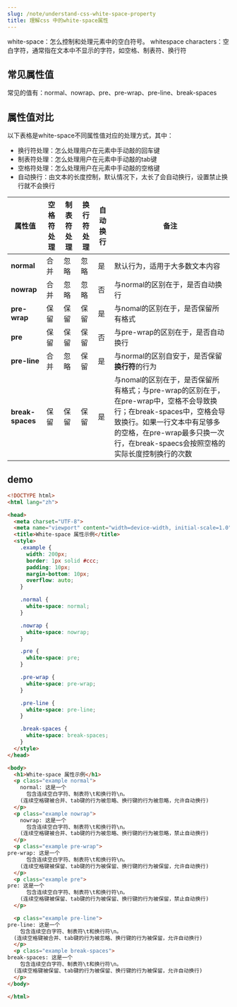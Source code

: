 ```yaml
---
slug: /note/understand-css-white-space-property
title: 理解css 中的white-space属性
---
```


white-space：怎么控制和处理元素中的空白符号。
whitespace characters：空白字符，通常指在文本中不显示的字符，如空格、制表符、换行符

## 常见属性值
常见的值有：normal、nowrap、pre、pre-wrap、pre-line、break-spaces


## 属性值对比
以下表格是white-space不同属性值对应的处理方式，其中：
- 换行符处理：怎么处理用户在元素中手动敲的回车键
- 制表符处理：怎么处理用户在元素中手动敲的tab键
- 空格符处理：怎么处理用户在元素中手动敲的空格键
- 自动换行：由文本的长度控制，默认情况下，太长了会自动换行，设置禁止换行就不会换行

| 属性值              | 空格符处理 | 制表符处理 | 换行符处理 | 自动换行 | 备注                                                                                                                                            |
| ---------------- | ----- | ----- | ----- | ---- | --------------------------------------------------------------------------------------------------------------------------------------------- |
| **normal**       | 合并    | 忽略    | 忽略    | 是    | 默认行为，适用于大多数文本内容                                                                                                                               |
| **nowrap**       | 合并    | 忽略    | 忽略    | 否    | 与normal的区别在于，是否自动换行                                                                                                                           |
| **pre-wrap**     | 保留    | 保留    | 保留    | 是    | 与nomal的区别在于，是否保留所有格式                                                                                                                          |
| **pre**          | 保留    | 保留    | 保留    | 否    | 与pre-wrap的区别在于，是否自动换行                                                                                                                         |
| **pre-line**     | 合并    | 忽略    | 保留    | 是    | 与normal的区别自安于，是否保留**换行符**的行为                                                                                                                  |
| **break-spaces** | 保留    | 保留    | 保留    | 是    | 与nomal的区别在于，是否保留所有格式；与pre-wrap的区别在于，在pre-wrap中，空格不会导致换行；在break-spaces中，空格会导致换行。如果一行文本中有足够多的空格，在pre-wrap最多只换一次行，在break-spaecs会按照空格的实际长度控制换行的次数 |


## demo

```html
<!DOCTYPE html>
<html lang="zh">

<head>
  <meta charset="UTF-8">
  <meta name="viewport" content="width=device-width, initial-scale=1.0">
  <title>White-space 属性示例</title>
  <style>
    .example {
      width: 200px;
      border: 1px solid #ccc;
      padding: 10px;
      margin-bottom: 10px;
      overflow: auto;
    }

    .normal {
      white-space: normal;
    }

    .nowrap {
      white-space: nowrap;
    }

    .pre {
      white-space: pre;
    }

    .pre-wrap {
      white-space: pre-wrap;
    }

    .pre-line {
      white-space: pre-line;
    }

    .break-spaces {
      white-space: break-spaces;
    }
  </style>
</head>

<body>
  <h1>White-space 属性示例</h1>
  <p class="example normal">
    normal: 这是一个                                                                                                                                    示例文本。
      包含连续空白字符、制表符\t和换行符\n。
    (连续空格键被合并、tab键的行为被忽略、换行键的行为被忽略，允许自动换行)
  </p>
  <p class="example nowrap">
    nowrap: 这是一个                                                                                                                                    示例文本。
      包含连续空白字符、制表符\t和换行符\n。
    (连续空格键被合并、tab键的行为被忽略、换行键的行为被忽略，禁止自动换行)
  </p>
  <p class="example pre-wrap">
pre-wrap: 这是一个                                                                                                                                    示例文本。
      包含连续空白字符、制表符\t和换行符\n。
    (连续空格键被保留、tab键的行为被保留、换行键的行为被保留，允许自动换行)
  </p>
  <p class="example pre">
pre: 这是一个                                                                                                                                    示例文本。
      包含连续空白字符、制表符\t和换行符\n。
    (连续空格键被保留、tab键的行为被保留、换行键的行为被保留，禁止自动换行)
  </p>

  <p class="example pre-line">
pre-line: 这是一个                                                                                                                                    示例文本。
    包含连续空白字符、制表符\t和换行符\n。
  (连续空格键被合并、tab键的行为被忽略、换行键的行为被保留，允许自动换行)
  </p>
  <p class="example break-spaces">
break-spaces: 这是一个                                                                                                                                    示例文本。
    包含连续空白字符、制表符\t和换行符\n。
  (连续空格键被保留、tab键的行为被保留、换行键的行为被保留，允许自动换行)
  </p>
</body>

</html>
```

